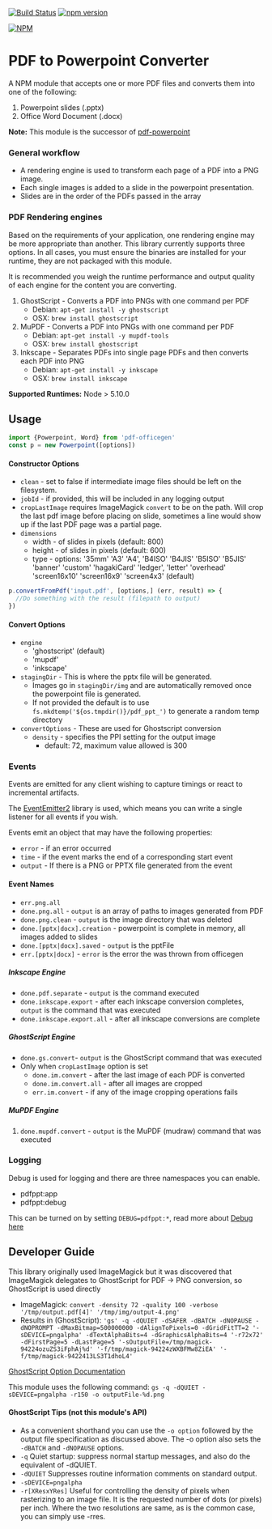 [![Build Status](https://travis-ci.org/SpiderStrategies/pdf-officegen.svg?branch=master)](https://travis-ci.org/SpiderStrategies/pdf-officegen)
[![npm version](https://badge.fury.io/js/pdf-officegen.svg)](https://badge.fury.io/js/pdf-officegen)

[![NPM](https://nodei.co/npm/pdf-officegen.png?downloads=true&stars=true)](https://nodei.co/npm/pdf-officegen/)

# PDF to Powerpoint Converter

A NPM module that accepts one or more PDF files and converts them into one of the following:
1. Powerpoint slides (.pptx)
2. Office Word Document (.docx)

**Note:** This module is the successor of [pdf-powerpoint](https://www.npmjs.com/package/pdf-powerpoint)

### General workflow
- A rendering engine is used to transform each page of a PDF into a PNG image.
- Each single images is added to a slide in the powerpoint presentation.
- Slides are in the order of the PDFs passed in the array

### PDF Rendering engines
Based on the requirements of your application, one rendering engine may be more appropriate
than another.  This library currently supports three options.  In all cases, you must ensure
the binaries are installed for your runtime, they are not packaged with this module.

It is recommended you weigh the runtime performance and output quality of each engine for
the content you are converting.

1. GhostScript - Converts a PDF into PNGs with one command per PDF
    - Debian: `apt-get install -y ghostscript`
    - OSX: `brew install ghostscript`
1. MuPDF - Converts a PDF into PNGs with one command per PDF
    - Debian: `apt-get install -y mupdf-tools`
    - OSX: `brew install ghostscript`
1. Inkscape - Separates PDFs into single page PDFs and then converts each PDF into PNG
    - Debian: `apt-get install -y inkscape`
    - OSX: `brew install inkscape`

**Supported Runtimes:**  Node > 5.10.0

## Usage

```javascript
import {Powerpoint, Word} from 'pdf-officegen'
const p = new Powerpoint([options])
````

#### Constructor Options
* `clean` - set to false if intermediate image files should be left on the filesystem.
* `jobId` - if provided, this will be included in any logging output
* `cropLastImage` requires ImageMagick `convert` to be on the path.  Will crop the last pdf image before placing on slide, sometimes a line would show up if the last PDF page was a partial page.
* `dimensions`
    - width - of slides in pixels (default: 800)
    - height - of slides in pixels (default: 600)
    - type - options: '35mm' 'A3' 'A4', 'B4ISO' 'B4JIS' 'B5ISO' 'B5JIS' 'banner' 'custom' 'hagakiCard' 'ledger', 'letter' 'overhead' 'screen16x10' 'screen16x9' 'screen4x3' (default)


```javascript
p.convertFromPdf('input.pdf', [options,] (err, result) => {
  //Do something with the result (filepath to output) 
})
```

#### Convert Options

- `engine`
  - 'ghostscript' (default)
  - 'mupdf'
  - 'inkscape'
- `stagingDir` - This is where the pptx file will be generated.  
  - Images go in `stagingDir/img` and are automatically removed once the powerpoint file is generated.
  - If not provided the default is to use `fs.mkdtemp('${os.tmpdir()}/pdf_ppt_')` to generate a random temp directory
- `convertOptions` - These are used for Ghostscript conversion
  - `density` - specifies the PPI setting for the output image
    - default: 72, maximum value allowed is 300
  
### Events

Events are emitted for any client wishing to capture timings or react to incremental artifacts.

The [EventEmitter2](https://www.npmjs.com/package/eventemitter2) library is used, which means you
 can write a single listener for all events if you wish.
 
Events emit an object that may have the following properties:
- `error` - if an error occurred
- `time` - if the event marks the end of a corresponding start event
- `output` - If there is a PNG or PPTX file generated from the event

#### Event Names

- `err.png.all` 
- `done.png.all` - `output` is an array of paths to images generated from PDF
- `done.png.clean` - `output` is the image directory that was deleted
- `done.[pptx|docx].creation` - powerpoint is complete in memory, all images added to slides
- `done.[pptx|docx].saved` - `output` is the pptFile
- `err.[pptx|docx]` - `error` is the error the was thrown from officegen

##### Inkscape Engine
- `done.pdf.separate` - `output` is the command executed
- `done.inkscape.export` - after each inkscape conversion completes, `output` is the command that was executed
- `done.inkscape.export.all` - after all inkscape conversions are complete

##### GhostScript Engine
- `done.gs.convert`- `output` is the GhostScript command that was executed
- Only when `cropLastImage` option is set
    - `done.im.convert` - after the last image of each PDF is converted 
    - `done.im.convert.all` - after all images are cropped
    - `err.im.convert` - if any of the image cropping operations fails

##### MuPDF Engine
1. `done.mupdf.convert` - `output` is the MuPDF (mudraw) command that was executed

### Logging

Debug is used for logging and there are three namespaces you can enable.

* pdfppt:app
* pdfppt:debug

This can be turned on by setting `DEBUG=pdfppt:*`, read more about [Debug here](https://www.npmjs.com/package/debug)

## Developer Guide
 
This library originally used ImageMagick but it was discovered that ImageMagick delegates to GhostScript for PDF -> PNG conversion, so GhostScript is used directly

- ImageMagick: `convert -density 72 -quality 100 -verbose  '/tmp/output.pdf[4]' '/tmp/img/output-4.png'`
- Results in (GhostScript): `'gs' -q -dQUIET -dSAFER -dBATCH -dNOPAUSE -dNOPROMPT -dMaxBitmap=500000000 -dAlignToPixels=0 -dGridFitTT=2 '-sDEVICE=pngalpha' -dTextAlphaBits=4 -dGraphicsAlphaBits=4 '-r72x72' -dFirstPage=5 -dLastPage=5 '-sOutputFile=/tmp/magick-94224ozuZS3iFphAj%d' '-f/tmp/magick-94224zWXBFMw8ZiEA' '-f/tmp/magick-9422413LS3T1dhoL4'`

[GhostScript Option Documentation](https://ghostscript.com/doc/current/Use.htm)

This module uses the following command: `gs -q -dQUIET -sDEVICE=pngalpha -r150 -o outputFile-%d.png`

#### GhostScript Tips (not this module's API)
- As a convenient shorthand you can use the `-o option` followed by the output file specification as discussed above. The -o option also sets the `-dBATCH` and `-dNOPAUSE` options.
- `-q` Quiet startup: suppress normal startup messages, and also do the equivalent of -dQUIET.
- `-dQUIET` Suppresses routine information comments on standard output.
- `-sDEVICE=pngalpha` 
- `-r[XResxYRes]` Useful for controlling the density of pixels when rasterizing to an image file. It is the requested number of dots (or pixels) per inch. Where the two resolutions are same, as is the common case, you can simply use -rres.
